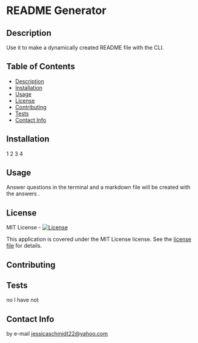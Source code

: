 # README Generator

## Description
Use it to make a dynamically created README file with the CLI.

## Table of Contents

- [Description](#description)
- [Installation](#installation)
- [Usage](#usage)
- [License](#license)
- [Contributing](#contributing)
- [Tests](#tests)
- [Contact Info](#contact-info)

## Installation
1 2 3 4

## Usage
Answer questions in the terminal and a markdown file will be created with the answers .

## License
MIT License - [![License](https://img.shields.io/badge/License-MIT-green.svg)](https://choosealicense.com/licenses/mit/)

This application is covered under the MIT License license. See the [license file](https://choosealicense.com/licenses/mit/) for details.


## Contributing


## Tests
no I have not

## Contact Info
by  e-mail jessicaschmidt22@yahoo.com 


